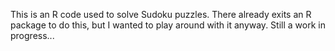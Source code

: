 This is an R code used to solve Sudoku puzzles. There already exits an R package to do this, but I wanted to play around with it anyway. Still a work in progress...
